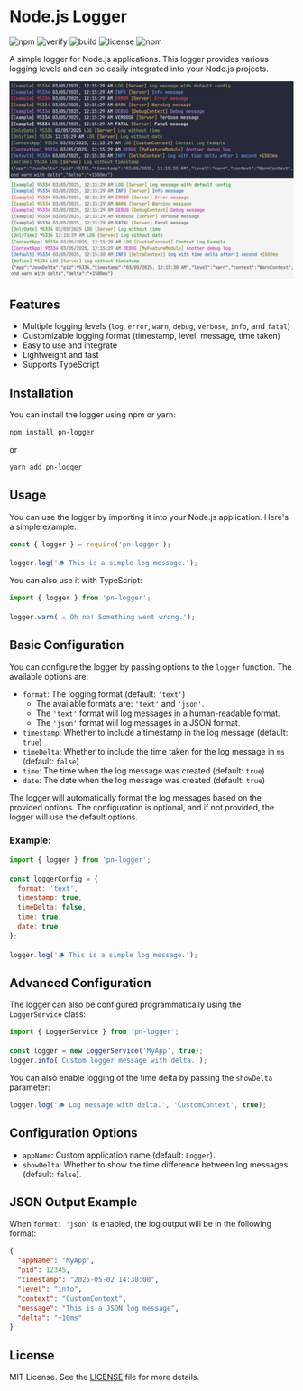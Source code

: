 
# Node.js Logger

![npm](https://img.shields.io/npm/v/pn-logger.svg)
![verify](https://img.shields.io/badge/verify-verified-brightgreen.svg)
![build](https://img.shields.io/badge/build-passing-brightgreen.svg)
![license](https://img.shields.io/badge/license-MIT-blue.svg)
![npm](https://img.shields.io/npm/dt/pn-logger.svg)

A simple logger for Node.js applications. This logger provides various logging levels and can be easily integrated into your Node.js projects.

![image](https://raw.githubusercontent.com/Pedroo-Nietoo/NodeJS-Logger/refs/heads/main/src/assets/logger-example-dark.png)
![example-light](https://raw.githubusercontent.com/Pedroo-Nietoo/NodeJS-Logger/refs/heads/main/src/assets/logger-example-light.png)

## Features

- Multiple logging levels (`log`, `error`, `warn`, `debug`, `verbose`, `info`, and `fatal`)
- Customizable logging format (timestamp, level, message, time taken)
- Easy to use and integrate
- Lightweight and fast
- Supports TypeScript

## Installation

You can install the logger using npm or yarn:

```bash
npm install pn-logger
```

or

```bash
yarn add pn-logger
```

## Usage

You can use the logger by importing it into your Node.js application. Here's a simple example:

```javascript
const { logger } = require('pn-logger');

logger.log('🪵 This is a simple log message.');
```

You can also use it with TypeScript:

```typescript
import { logger } from 'pn-logger';

logger.warn('⚠️ Oh no! Something went wrong.');
```

## Basic Configuration

You can configure the logger by passing options to the `logger` function. The available options are:

- `format`: The logging format (default: `'text'`)
  - The available formats are: `'text'` and `'json'`.
  - The `'text'` format will log messages in a human-readable format.
  - The `'json'` format will log messages in a JSON format.
- `timestamp`: Whether to include a timestamp in the log message (default: `true`)
- `timeDelta`: Whether to include the time taken for the log message in `ms` (default: `false`)
- `time`: The time when the log message was created (default: `true`)
- `date`: The date when the log message was created (default: `true`)

The logger will automatically format the log messages based on the provided options. The configuration is optional, and if not provided, the logger will use the default options.

### Example:

```javascript
import { logger } from 'pn-logger';

const loggerConfig = {
  format: 'text',
  timestamp: true,
  timeDelta: false,
  time: true,
  date: true,
};

logger.log('🪵 This is a simple log message.');
```

## Advanced Configuration

The logger can also be configured programmatically using the `LoggerService` class:

```typescript
import { LoggerService } from 'pn-logger';

const logger = new LoggerService('MyApp', true);
logger.info('Custom logger message with delta.');
```

You can also enable logging of the time delta by passing the `showDelta` parameter:

```typescript
logger.log('🪵 Log message with delta.', 'CustomContext', true);
```

## Configuration Options

- `appName`: Custom application name (default: `Logger`).
- `showDelta`: Whether to show the time difference between log messages (default: `false`).

## JSON Output Example

When `format: 'json'` is enabled, the log output will be in the following format:

```json
{
  "appName": "MyApp",
  "pid": 12345,
  "timestamp": "2025-05-02 14:30:00",
  "level": "info",
  "context": "CustomContext",
  "message": "This is a JSON log message",
  "delta": "+10ms"
}
```

## License

MIT License. See the [LICENSE](./LICENSE) file for more details.
